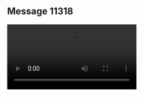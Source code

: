 ## Message 11318



![Video](https://data.iron-swords.co.il/2024/September/06/https://data.iron-swords.co.il/2024/September/06/11318/11318_media.mp4)
